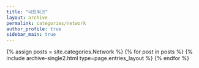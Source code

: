 ```yaml
---
title: "네트워크"
layout: archive
permalink: categories/network
author_profile: true
sidebar_main: true
---
```


{% assign posts = site.categories.Network %}
{% for post in posts %} {% include archive-single2.html type=page.entries_layout %} {% endfor %}

